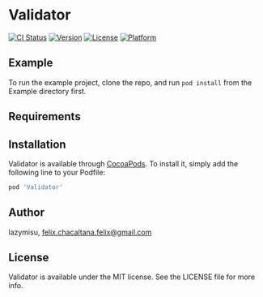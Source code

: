 # Validator

[![CI Status](https://img.shields.io/travis/lazymisu/Validator.svg?style=flat)](https://travis-ci.org/lazymisu/Validator)
[![Version](https://img.shields.io/cocoapods/v/Validator.svg?style=flat)](https://cocoapods.org/pods/Validator)
[![License](https://img.shields.io/cocoapods/l/Validator.svg?style=flat)](https://cocoapods.org/pods/Validator)
[![Platform](https://img.shields.io/cocoapods/p/Validator.svg?style=flat)](https://cocoapods.org/pods/Validator)

## Example

To run the example project, clone the repo, and run `pod install` from the Example directory first.

## Requirements

## Installation

Validator is available through [CocoaPods](https://cocoapods.org). To install
it, simply add the following line to your Podfile:

```ruby
pod 'Validator'
```

## Author

lazymisu, felix.chacaltana.felix@gmail.com

## License

Validator is available under the MIT license. See the LICENSE file for more info.
